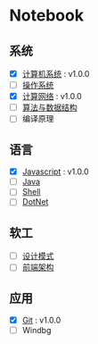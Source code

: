 # Notebook

## 系统

* [X] [计算机系统](https://github.com/dp9u0/Notebook-CSAPP) : v1.0.0
* [ ] [操作系统](https://github.com/dp9u0/Notebook-OS)
* [X] [计算网络](https://github.com/dp9u0/Notebook-Network) : v1.0.0
* [ ] [算法与数据结构](https://github.com/dp9u0/Notebook-Algorithm)
* [ ] 编译原理

## 语言

* [X] [Javascript](https://github.com/dp9u0/Notebook-Javascript) : v1.0.0
* [ ] [Java](https://github.com/dp9u0/Notebook-Java)
* [ ] [Shell](https://github.com/dp9u0/Notebook-Shell)
* [ ] [DotNet](https://github.com/dp9u0/Notebook-DotNet)

## 软工

* [ ] [设计模式](https://github.com/dp9u0/Notebook-DesignPattern)
* [ ] [前端架构](https://github.com/dp9u0/Notebook-FrontEnd)

## 应用

* [X] [Git](https://github.com/dp9u0/Notebook-Git) : v1.0.0
* [ ] Windbg
